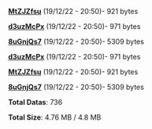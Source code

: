 [**MtZJZfsu**](/data/MtZJZfsu.txt) (19/12/22 - 20:50)- 921 bytes

[**d3uzMcPx**](/data/d3uzMcPx.txt) (19/12/22 - 20:50)- 971 bytes

[**8uGnjQs7**](/data/8uGnjQs7.txt) (19/12/22 - 20:50)- 5309 bytes

[**d3uzMcPx**](/data/d3uzMcPx.txt) (19/12/22 - 20:50)- 971 bytes

[**MtZJZfsu**](/data/MtZJZfsu.txt) (19/12/22 - 20:50)- 921 bytes

[**8uGnjQs7**](/data/8uGnjQs7.txt) (19/12/22 - 20:50)- 5309 bytes

**Total Datas**: 736

**Total Size**: 4.76 MB / 4.8 MB